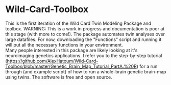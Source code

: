 # Wild-Card-Toolbox
This is the first iteration of the Wild Card Twin Modeling Package and toolbox.  WARNING: This is a work in progress and documentation is poor at this stage (with more to come!).  The package automates twin analyses over large datafiles. For now, downloading the "Functions" script and running it will put all the necessary functions in your environment.  
Many people interested in this package are likely looking at it's neuroimaging genetics applications.  I refer you to the step-by-step tutorial (https://github.com/AlexHatoum/Wild-Card-Toolbox/blob/master/Genetic_Brain_Map_Tutorial_PartA.%20R) for a run through (and example script) of how to run a whole-brain genetic brain-map using twins.  The software is free and open source. 
